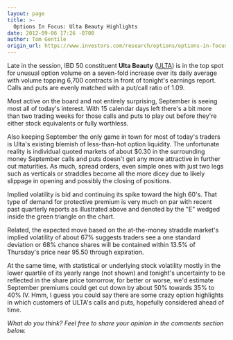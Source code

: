 ```yaml
---
layout: page
title: >-
  Options In Focus: Ulta Beauty Highlights
date: 2012-09-06 17:26 -0700
author: Tom Gentile
origin_url: https://www.investors.com/research/options/options-in-focus-ulta-beauty-highlights/
---
```






Late in the session, IBD 50 constituent **Ulta Beauty** ([ULTA](https://research.investors.com/quote.aspx?symbol=ULTA)) is in the top spot for unusual option volume on a seven-fold increase over its daily average with volume topping 6,700 contracts in front of tonight's earnings report. Calls and puts are evenly matched with a put/call ratio of 1.09. 

  

Most active on the board and not entirely surprising, September is seeing most all of today's interest. With 15 calendar days left there's a bit more than two trading weeks for those calls and puts to play out before they're either stock equivalents or fully worthless. 

  

Also keeping September the only game in town for most of today's traders is Ulta's existing blemish of less-than-hot option liquidity. The unfortunate reality is individual quoted markets of about $0.30 in the surrounding money September calls and puts doesn't get any more attractive in further out maturities. As much, spread orders, even simple ones with just two legs such as verticals or straddles become all the more dicey due to likely slippage in opening and possibly the closing of positions.

  

  

Implied volatility is bid and continuing its spike toward the high 60's. That type of demand for protective premium is very much on par with recent past quarterly reports as illustrated above and denoted by the "E" wedged inside the green triangle on the chart. 

  

Related, the expected move based on the at-the-money straddle market's implied volatility of about 67% suggests traders see a one standard deviation or 68% chance shares will be contained within 13.5% of Thursday's price near 95.50 through expiration.

  

At the same time, with statistical or underlying stock volatility mostly in the lower quartile of its yearly range (not shown) and tonight's uncertainty to be reflected in the share price tomorrow, for better or worse, we'd estimate September premiums could get cut down by about 50% towards 35% to 40% IV. Hmm, I guess you could say there are some crazy option highlights in which customers of ULTA's calls and puts, hopefully considered ahead of time.

  

*What do you think? Feel free to share your opinion in the comments section below.*




